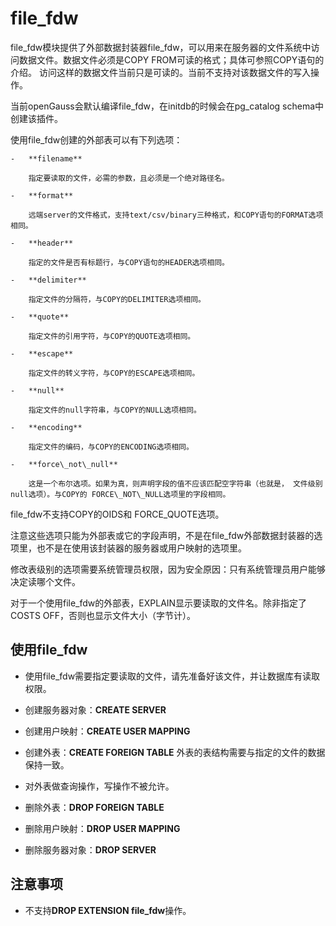 # file\_fdw<a name="ZH-CN_TOPIC_0272283427"></a>

file\_fdw模块提供了外部数据封装器file\_fdw，可以用来在服务器的文件系统中访问数据文件。数据文件必须是COPY FROM可读的格式；具体可参照COPY语句的介绍。
访问这样的数据文件当前只是可读的。当前不支持对该数据文件的写入操作。

当前openGauss会默认编译file\_fdw，在initdb的时候会在pg\_catalog schema中创建该插件。

使用file_fdw创建的外部表可以有下列选项：
	
	-   **filename**
	
	    指定要读取的文件，必需的参数，且必须是一个绝对路径名。
	
	-   **format**
	
	    远端server的文件格式，支持text/csv/binary三种格式，和COPY语句的FORMAT选项相同。
	    
	-   **header**
	
	    指定的文件是否有标题行，与COPY语句的HEADER选项相同。
	
	-   **delimiter**
	
	    指定文件的分隔符，与COPY的DELIMITER选项相同。
	
	-   **quote**
	
		指定文件的引用字符，与COPY的QUOTE选项相同。
	
	-   **escape**
	
	    指定文件的转义字符，与COPY的ESCAPE选项相同。
	
	-   **null**
	
	    指定文件的null字符串，与COPY的NULL选项相同。
	
	-   **encoding**
	
	    指定文件的编码，与COPY的ENCODING选项相同。
	
	-   **force\_not\_null**
		
		这是一个布尔选项。如果为真，则声明字段的值不应该匹配空字符串（也就是， 文件级别null选项）。与COPY的 FORCE\_NOT\_NULL选项里的字段相同。

file\_fdw不支持COPY的OIDS和 FORCE_QUOTE选项。

注意这些选项只能为外部表或它的字段声明，不是在file\_fdw外部数据封装器的选项里，也不是在使用该封装器的服务器或用户映射的选项里。

修改表级别的选项需要系统管理员权限，因为安全原因：只有系统管理员用户能够决定读哪个文件。

对于一个使用file_fdw的外部表，EXPLAIN显示要读取的文件名。除非指定了COSTS OFF，否则也显示文件大小（字节计）。

## 使用file\_fdw<a name="section1776874817393"></a>

-   使用file\_fdw需要指定要读取的文件，请先准备好该文件，并让数据库有读取权限。

-   创建服务器对象：**CREATE SERVER**

-   创建用户映射：**CREATE USER MAPPING**

-   创建外表：**CREATE FOREIGN TABLE**  外表的表结构需要与指定的文件的数据保持一致。

-   对外表做查询操作，写操作不被允许。

-   删除外表：**DROP FOREIGN TABLE**

-   删除用户映射：**DROP USER MAPPING**

-   删除服务器对象：**DROP SERVER**

## 注意事项<a name="section17197204403"></a>

-   不支持**DROP EXTENSION file_fdw**操作。



